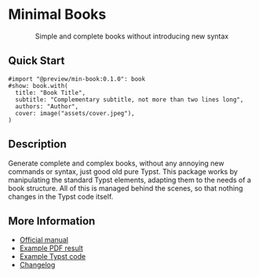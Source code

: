 # Minimal Books

<center>
  Simple and complete books without introducing new syntax
</center>


## Quick Start

```typst
#import "@preview/min-book:0.1.0": book
#show: book.with(
  title: "Book Title",
  subtitle: "Complementary subtitle, not more than two lines long",
  authors: "Author",
  cover: image("assets/cover.jpeg"),
)
```


## Description

Generate complete and complex books, without any annoying new commands or syntax,
just good old pure Typst. This package works by manipulating the standard Typst
elements, adapting them to the needs of a book structure. All of this is managed
behind the scenes, so that nothing changes in the Typst code itself.


## More Information

- [Official manual](https://raw.githubusercontent.com/mayconfmelo/min-book/refs/tags/0.1.0/docs/pdf/manual.pdf)
- [Example PDF result](https://raw.githubusercontent.com/mayconfmelo/min-book/refs/tags/0.1.0/docs/pdf/example.pdf)
- [Example Typst code](https://github.com/mayconfmelo/min-book/blob/0.1.0/template/main.typ)
- [Changelog](https://github.com/mayconfmelo/min-book/blob/main/CHANGELOG.md)